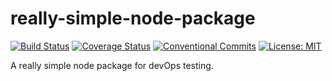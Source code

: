 # really-simple-node-package
[![Build Status](https://travis-ci.com/joyychang/really-simple-node-package.svg?branch=master)](https://travis-ci.com/joyychang/really-simple-node-package)
[![Coverage Status](https://coveralls.io/repos/github/joyychang/really-simple-node-package/badge.svg?branch=master)](https://coveralls.io/github/joyychang/really-simple-node-package?branch=master)
[![Conventional Commits](https://img.shields.io/badge/Conventional%20Commits-1.0.0-yellow.svg)](https://conventionalcommits.org)
[![License: MIT](https://img.shields.io/badge/License-MIT-yellow.svg)](https://opensource.org/licenses/MIT)

A really simple node package for devOps testing.
